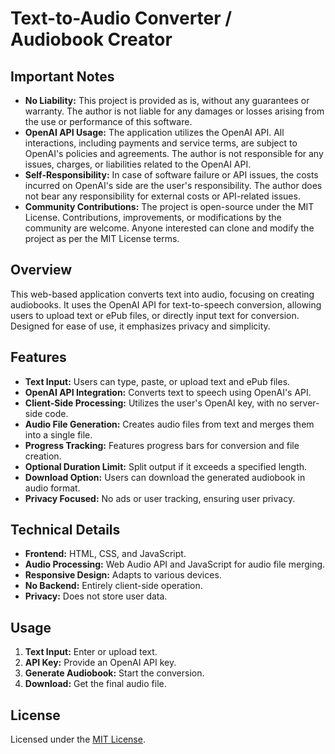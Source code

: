 # Text-to-Audio Converter / Audiobook Creator

## Important Notes

- **No Liability:** This project is provided as is, without any guarantees or warranty. The author is not liable for any damages or losses arising from the use or performance of this software.
- **OpenAI API Usage:** The application utilizes the OpenAI API. All interactions, including payments and service terms, are subject to OpenAI's policies and agreements. The author is not responsible for any issues, charges, or liabilities related to the OpenAI API.
- **Self-Responsibility:** In case of software failure or API issues, the costs incurred on OpenAI's side are the user's responsibility. The author does not bear any responsibility for external costs or API-related issues.
- **Community Contributions:** The project is open-source under the MIT License. Contributions, improvements, or modifications by the community are welcome. Anyone interested can clone and modify the project as per the MIT License terms.

## Overview

This web-based application converts text into audio, focusing on creating audiobooks. It uses the OpenAI API for text-to-speech conversion, allowing users to upload text or ePub files, or directly input text for conversion. Designed for ease of use, it emphasizes privacy and simplicity.

## Features

- **Text Input:** Users can type, paste, or upload text and ePub files.
- **OpenAI API Integration:** Converts text to speech using OpenAI's API.
- **Client-Side Processing:** Utilizes the user's OpenAI key, with no server-side code.
- **Audio File Generation:** Creates audio files from text and merges them into a single file.
- **Progress Tracking:** Features progress bars for conversion and file creation.
- **Optional Duration Limit:** Split output if it exceeds a specified length.
- **Download Option:** Users can download the generated audiobook in audio format.
- **Privacy Focused:** No ads or user tracking, ensuring user privacy.

## Technical Details

- **Frontend:** HTML, CSS, and JavaScript.
- **Audio Processing:** Web Audio API and JavaScript for audio file merging.
- **Responsive Design:** Adapts to various devices.
- **No Backend:** Entirely client-side operation.
- **Privacy:** Does not store user data.

## Usage

1. **Text Input:** Enter or upload text.
2. **API Key:** Provide an OpenAI API key.
3. **Generate Audiobook:** Start the conversion.
4. **Download:** Get the final audio file.

## License

Licensed under the [MIT License](LICENSE).
